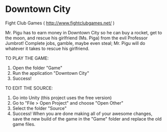 Downtown City
=============
Fight Club Games ( http://www.fightclubgames.net/ )

Mr. Pigu has to earn money in Downtown City so he can buy a rocket,
get to the moon, and rescue his girlfriend (Ms. Piga) from the evil
Professor Jumbrot! Complete jobs, gamble, maybe even steal; Mr. Pigu
will do whatever it takes to rescue his girlfriend.

TO PLAY THE GAME:

1. Open the folder "Game"
2. Run the application "Downtown City"
3. Success!

TO EDIT THE SOURCE:

1. Go into Unity (this project uses the free version)
2. Go to "File > Open Project" and choose "Open Other"
3. Select the folder "Source"
4. Success! When you are done making all of your awesome changes,
save the new build of the game in the "Game" folder and replace
the old game files.